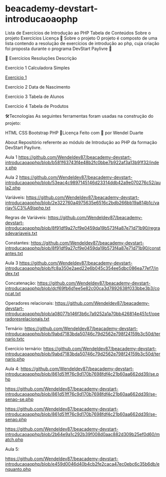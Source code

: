 # beacademy-devstart-introducaoaophp


Lista de Exercícios de Introdução ao PHP
Tabela de Conteúdos
Sobre o projeto
Exercícios
Licença
📃 Sobre o projeto
O projeto é composto de uma lista contendo a resolução de exercícios de introdução ao php, cuja criação foi proposta durante o programa DevStart Paylivre 🚀

🎯 Exercícios
Resoluções	Descrição

Exercício 1	Calculadora Simples

[Exercicio 1](./aula2.php)

Exercício 2	Data de Nascimento

Exercício 3	Tabela de Alunos

Exercício 4	Tabela de Produtos

🛠️Tecnologias
As seguintes ferramentas foram usadas na construção do projeto:

HTML
CSS
Bootstrap
PHP
📝Licença
Feito com 💙 por Wendel Duarte

About
Repositório referente ao módulo de Introdução ao PHP da formação DevStart Paylivre.


Aula 1
https://github.com/Wendeldev87/beacademy-devstart-introducaoaophp/blob/b581f63743f4e48b2fc0bbe7b922af3a13b91f32/index.php

Aula 2
https://github.com/Wendeldev87/beacademy-devstart-introducaoaophp/blob/53eac4c9897145146d23314ddb42a9e070276c52/aula2.php

Variáveis: https://github.com/Wendeldev87/beacademy-devstart-introducaoaophp/blob/2e322760a4975635e6516c2bdb266bb19a814b1c/variav%C3%A9isphp.txt

Regras de Variáveis: https://github.com/Wendeldev87/beacademy-devstart-introducaoaophp/blob/8f91df9a27cf9e0459da19b573f4a87e71d71b90/regrasdevariaveis.txt

Constantes: https://github.com/Wendeldev87/beacademy-devstart-introducaoaophp/blob/8f91df9a27cf9e0459da19b573f4a87e71d71b90/constantes.txt

Aula 3
https://github.com/Wendeldev87/beacademy-devstart-introducaoaophp/blob/fc8a350e2aed22e6b045c354ee5dbc086ea77ef7/index.txt

Concatenação: https://github.com/Wendeldev87/beacademy-devstart-introducaoaophp/blob/dcf69fb6d1ee5e82c00ca3d7892638f033bbe3b3/concat.txt

Operadores relacionais: https://github.com/Wendeldev87/beacademy-devstart-introducaoaophp/blob/a08077b146f3b6c7a9252a1a70bb426814e451cf/operadoresrelacionais.txt

Ternário: https://github.com/Wendeldev87/beacademy-devstart-introducaoaophp/blob/9abd7183bda50746c79d2562e798f24159b3c50d/ternario.txtc

Exercício ternário: https://github.com/Wendeldev87/beacademy-devstart-introducaoaophp/blob/9abd7183bda50746c79d2562e798f24159b3c50d/ternario.php

Aula 4:
https://github.com/Wendeldev87/beacademy-devstart-introducaoaophp/blob/861d51ff76c9d170b7698fdf4c21b60aa662dd39/se.php

https://github.com/Wendeldev87/beacademy-devstart-introducaoaophp/blob/861d51ff76c9d170b7698fdf4c21b60aa662dd39/se-senao-se.php

https://github.com/Wendeldev87/beacademy-devstart-introducaoaophp/blob/861d51ff76c9d170b7698fdf4c21b60aa662dd39/se-senao.php

https://github.com/Wendeldev87/beacademy-devstart-introducaoaophp/blob/2b64e9a1c292b39f008d0aac882d309b25ef0d60/match.php

Aula 5:

https://github.com/Wendeldev87/beacademy-devstart-introducaoaophp/blob/e459d0046d40b4cb2fe2caca47ec0ebc6c35b6db/enquanto.php


